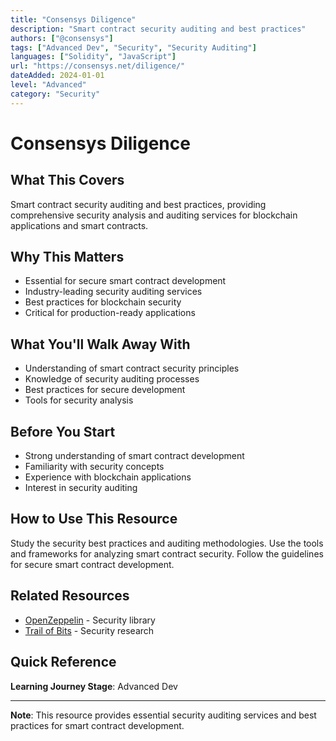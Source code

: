 ```yaml
---
title: "Consensys Diligence"
description: "Smart contract security auditing and best practices"
authors: ["@consensys"]
tags: ["Advanced Dev", "Security", "Security Auditing"]
languages: ["Solidity", "JavaScript"]
url: "https://consensys.net/diligence/"
dateAdded: 2024-01-01
level: "Advanced"
category: "Security"
---
```


# Consensys Diligence

## What This Covers

Smart contract security auditing and best practices, providing comprehensive security analysis and auditing services for blockchain applications and smart contracts.

## Why This Matters

- Essential for secure smart contract development
- Industry-leading security auditing services
- Best practices for blockchain security
- Critical for production-ready applications

## What You'll Walk Away With

- Understanding of smart contract security principles
- Knowledge of security auditing processes
- Best practices for secure development
- Tools for security analysis

## Before You Start

- Strong understanding of smart contract development
- Familiarity with security concepts
- Experience with blockchain applications
- Interest in security auditing

## How to Use This Resource

Study the security best practices and auditing methodologies. Use the tools and frameworks for analyzing smart contract security. Follow the guidelines for secure smart contract development.

## Related Resources

- [OpenZeppelin](https://openzeppelin.com/) - Security library
- [Trail of Bits](https://www.trailofbits.com/) - Security research

## Quick Reference

**Learning Journey Stage**: Advanced Dev

---

**Note**: This resource provides essential security auditing services and best practices for smart contract development. 